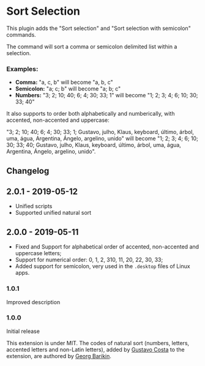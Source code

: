 # Sort Selection

This plugin adds the "Sort selection" and "Sort selection with semicolon" commands.

The command will sort a comma or semicolon delimited list within a selection.

### Examples:

* **Comma:** "a, c, b" will become "a, b, c"
* **Semicolon:** "a; c; b" will become "a; b; c"
* **Numbers:** "3; 2; 10; 40; 6; 4; 30; 33; 1" will become "1; 2; 3; 4; 6; 10; 30; 33; 40"

It also supports to order both alphabetically and numberically, with accented, non-accented and uppercase:

"3; 2; 10; 40; 6; 4; 30; 33; 1; Gustavo, julho, Klaus, keyboard, último, árbol, uma, água, Argentina, Ángelo, argelino, unido" will become "1; 2; 3; 4; 6; 10; 30; 33; 40; Gustavo, julho, Klaus, keyboard, último, árbol, uma, água, Argentina, Ángelo, argelino, unido".

## Changelog

## 2.0.1 - 2019-05-12
- Unified scripts
- Supported unified natural sort

## 2.0.0 - 2019-05-11
- Fixed and Support for alphabetical order of accented, non-accented and uppercase letters;
- Support for numerical order: 0, 1, 2, 310, 11, 20, 22, 30, 33;
- Added support for semicolon, very used in the `.desktop` files of Linux apps.

### 1.0.1
Improved description

### 1.0.0
Initial release

This extension is under MIT. The codes of natural sort (numbers, letters, accented letters and non-Latin letters), added by [Gustavo Costa](https://github.com/gusbemacbe) to the extension, are authored by [Georg Barikin](https://github.com/gebrkn). 
